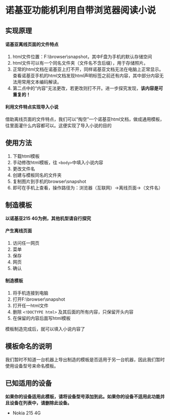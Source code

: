 # 诺基亚功能机利用自带浏览器阅读小说

## 实现原理

#### 诺基亚离线页面的文件特点

1. html文件位置：F:\browser\snapshot，其中F盘为手机的默认存储空间
2. html文件可以有一个同名文件夹（文件名不含后缀），用于存储照片。
3. 正常的html文档在诺基亚上打不开，同样诺基亚文档无法在电脑上正常显示。查看诺基亚手机的html文档发现html声明标签之前还有内容，其中部分内容无法用常用文本编码解读。
4. 第二点中的“内容”无法更改，若更改则打不开。进一步探究发现，**该内容是可重复的！**

#### 利用文件特点实现导入小说

借助离线页面的文件特点，我们可以“掏空”一个诺基亚html文档，做成通用模板，往里面灌什么内容都可以。这便实现了导入小说的目的

## 使用方法

1. 下载html模板
2. 手动修改html模板，往 ``<body>``中填入小说内容
3. 更改文件名
4. 创建与模板同名的文件夹
5. 复制图片到手机的browser\snapshot
6. 即可在手机上查看，操作路径为：浏览器（互联网）->离线页面->（文件名）

## 制造模板

**以诺基亚215 4G为例，其他机型请自行探究**

#### 产生离线页面

1. 访问任一网页
2. 菜单
3. 保存
4. 网页
5. 确认

#### 制造模板

1. 将手机连接到电脑
2. 打开F:\browser\snapshot
3. 打开任一html文件
4. 删除 `<!DOCTYPE html>` 及其后面的所有内容，只保留开头内容
5. 在保留的内容后面写html模板

模板制造完成后，就可以填入小说内容了

## 模板命名的说明

我们暂时不知道一台机器上导出制造的模板是否适用于另一台机器，因此我们暂时使用设备型号来命名模板。

## 已知适用的设备

**如果你的设备适用此模板，请将设备型号添加到此。如果你的设备不适用此功能并且设备在列表中，请删除此设备。**

- Nokia 215 4G
